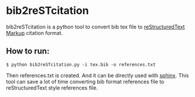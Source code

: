 bib2reSTcitation
==============

bib2reSTcitation is a python tool to convert bib tex file to [reStructuredText Markup](http://sphinx-doc.org/rest.html#citations) citation format.

## How to run:
```
$ python bib2reSTcitation.py -i tex.bib -o references.txt
```

Then references.txt is created. And it can be directly used with [sphinx](http://sphinx-doc.org). This tool can save a lot of time converting bib format references file to reStructuredText style references file.